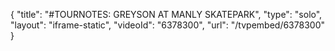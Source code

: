 {
    "title": "#TOURNOTES: GREYSON AT MANLY SKATEPARK",
    "type": "solo",
    "layout": "iframe-static",
    "videoId": "6378300",
    "url": "\/tvpembed\/6378300"
}